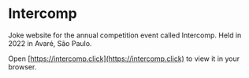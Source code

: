 # Intercomp

Joke website for the annual competition event called Intercomp. Held in 2022 in Avaré, São Paulo. 

Open [https://intercomp.click](https://intercomp.click) to view it in your browser.
